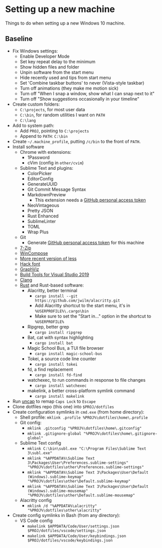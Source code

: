 # Setting up a new machine
Things to do when setting up a new Windows 10 machine.

## Baseline
- Fix Windows settings:
	- Enable Developer Mode
	- Set key repeat delay to the minimum
	- Show hidden files and folder
	- Unpin software from the start menu
	- Hide recently used and tips from start menu
	- Set 'Combine taskbar buttons' to never (Vista-style taskbar)
	- Turn off animations (they make me motion sick)
	- Turn off "When I snap a window, show what I can snap next to it"
	- Turn off "Show suggestions occasionally in your timeline"
- Create custom folders:
	- `C:\projects`, for most user data
	- `C:\bin`, for random utilities I want on `PATH`
	- `C:\lang`
- Add to system path:
	- Add `PROJ`, pointing to `C:\projects`
	- Append to `PATH`: `C:\bin`
- Create `~/.machine_profile`, putting `/c/bin` to the front of `PATH`.
- Install software
	- Chrome with extensions:
		- 1Password
		- cVim (config in `other/cvim`)
	- Sublime Text and plugins:
		- ColorPicker
		- EditorConfig
		- GenerateUUID
		- Git Commit Message Syntax
		- MarkdownPreview
			- This extension needs a [GitHub personal access token](https://github.com/settings/tokens)
		- NeoVintageous
		- Pretty JSON
		- Rust Enhanced
		- SublimeLinter
		- TOML
		- Wrap Plus
	- Git
		- Generate [GitHub personal access token](https://github.com/settings/tokens) for this machine
	- [7-Zip](https://www.7-zip.org/download.html)
	- [WinCompose](https://github.com/samhocevar/wincompose)
	- [More recent version of less](https://www.guysalias.tk/misc/less/)
	- [Hack font](https://sourcefoundry.org/hack/)
	- [GraphViz](https://www.graphviz.org/download/)
	- [Build Tools for Visual Studio 2019](https://visualstudio.microsoft.com/downloads/#build-tools-for-visual-studio-2019)
	- [Clang](http://releases.llvm.org/download.html)
	- [Rust](https://rustup.rs/) and Rust-based software:
		- Alacritty, better terminal
			- `cargo install --git https://github.com/jwilm/alacritty.git`
			- Add Alacritty shortcut to the start menu, it's in `%USERPROFILE%\.cargo\bin`
			- Make sure to set the "Start in..." option in the shortcut to `%USERPROFILE%`
		- Ripgrep, better grep
			- `cargo install ripgrep`
		- Bat, cat with syntax highlighting
			- `cargo install bat`
		- Magic School Bus, a TUI file browser
			- `cargo install magic-school-bus`
		- Tokei, a source code line counter
			- `cargo install tokei`
		- fd, a find replacement
			- `cargo install fd-find`
		- watchexec, to run commands in response to file changes
			- `cargo install watchexec`
		- makelink, a better cross-platform symlink command
			- `cargo install makelink`
- Run [uncap](https://github.com/susam/uncap) to remap `Caps Lock` to `Escape`
- Clone dotfiles repo (this one) into `$PROJ/dotfiles`
- Create configuration symlinks in `cmd.exe` (from home directory):
	- Shell profile: `mklink .profile %PROJ%\dotfiles\home\.profile`
	- Git config:
		- `mklink .gitconfig "%PROJ%\dotfiles\home\.gitconfig"`
		- `mklink .gitignore-global "%PROJ%\dotfiles\home\.gitignore-global"`
	- Sublime Text config
		- `mklink C:\bin\subl.exe "C:\Program Files\Sublime Text 3\subl.exe"`
		- `mklink "%APPDATA%\Sublime Text 3\Packages\User\Preferences.sublime-settings" "%PROJ%\dotfiles\other\Preferences.sublime-settings"`
		- `mklink "%APPDATA%\Sublime Text 3\Packages\User\Default (Windows).sublime-keymap" "%PROJ%\dotfiles\other\Default.sublime-keymap"`
		- `mklink "%APPDATA%\Sublime Text 3\Packages\User\Default (Windows).sublime-mousemap" "%PROJ%\dotfiles\other\Default.sublime-mousemap"`
	- Alacritty config
		- `mklink /d "%APPDATA%\alacritty" "%PROJ%\dotfiles\other\alacritty"`
- Create config symlinks in Bash (from any directory):
	- VS Code config
		- `makelink $APPDATA/Code/User/settings.json $PROJ/dotfiles/vscode/settings.json`
		- `makelink $APPDATA/Code/User/keybindings.json $PROJ/dotfiles/vscode/keybindings.json`